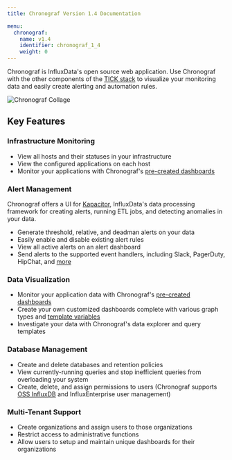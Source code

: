 ```yaml
---
title: Chronograf Version 1.4 Documentation

menu:
  chronograf:
    name: v1.4
    identifier: chronograf_1_4
    weight: 0
---
```


Chronograf is InfluxData's open source web application.
Use Chronograf with the other components of the [TICK stack](https://www.influxdata.com/products/) to visualize your monitoring data and easily create alerting and automation rules.

![Chronograf Collage](/img/chronograf/v1.3/chronograf-collage.png)

## Key Features
 
### Infrastructure Monitoring

* View all hosts and their statuses in your infrastructure
* View the configured applications on each host
* Monitor your applications with Chronograf's [pre-created dashboards](/chronograf/v1.3/troubleshooting/frequently-asked-questions/#what-applications-are-supported-in-chronograf)

### Alert Management

Chronograf offers a UI for [Kapacitor](https://github.com/influxdata/kapacitor), InfluxData's data processing framework for creating alerts, running ETL jobs, and detecting anomalies in your data.

* Generate threshold, relative, and deadman alerts on your data
* Easily enable and disable existing alert rules
* View all active alerts on an alert dashboard
* Send alerts to the supported event handlers, including Slack, PagerDuty, HipChat, and [more](/chronograf/v1.3/troubleshooting/frequently-asked-questions/#what-kapacitor-event-handlers-are-supported-in-chronograf) 

### Data Visualization

* Monitor your application data with Chronograf's [pre-created dashboards](/chronograf/v1.3/troubleshooting/frequently-asked-questions/#what-applications-are-supported-in-chronograf)
* Create your own customized dashboards complete with various graph types and [template variables](/chronograf/v1.3/guides/dashboard-template-variables/)
* Investigate your data with Chronograf's data explorer and query templates

### Database Management

* Create and delete databases and retention policies
* View currently-running queries and stop inefficient queries from overloading your system
* Create, delete, and assign permissions to users (Chronograf supports [OSS InfluxDB](/influxdb/v1.3/query_language/authentication_and_authorization/#authorization) and InfluxEnterprise user management)


### Multi-Tenant Support

* Create organizations and assign users to those organizations
* Restrict access to administrative functions
* Allow users to setup and maintain unique dashboards for their organizations

